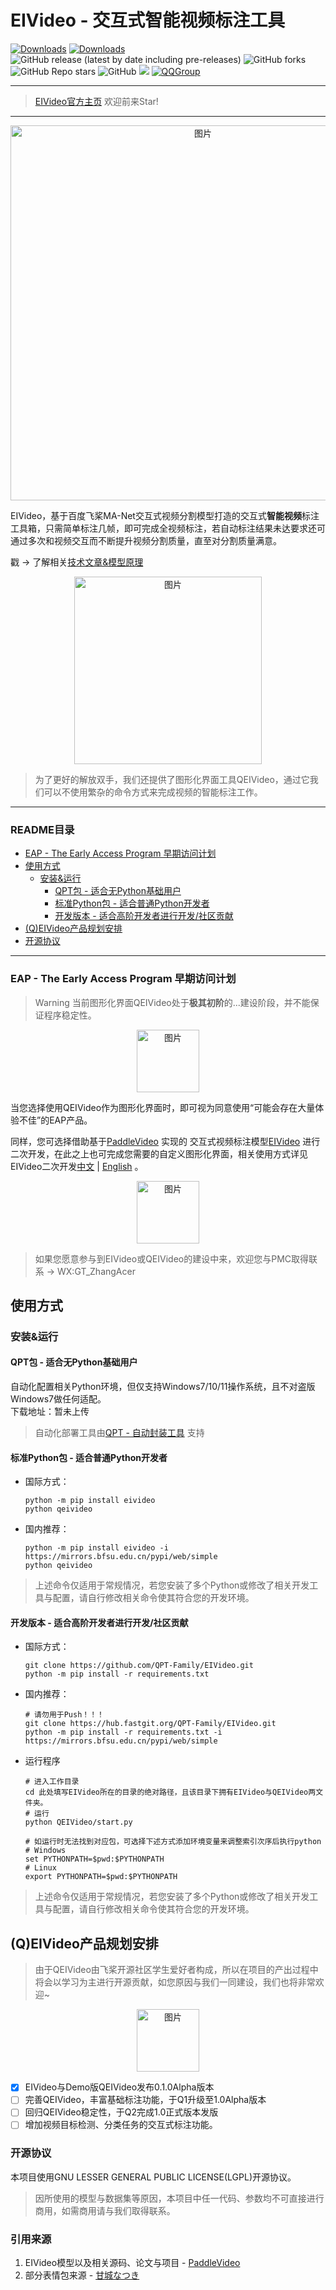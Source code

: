 # EIVideo - 交互式智能视频标注工具

[![Downloads](https://static.pepy.tech/personalized-badge/eivideo?period=total&units=international_system&left_color=grey&right_color=orange&left_text=EIVideo%20User)](https://pepy.tech/project/eivideo)
[![Downloads](https://static.pepy.tech/personalized-badge/qeivideo?period=total&units=international_system&left_color=grey&right_color=orange&left_text=QEIVideo%20User)](https://pepy.tech/project/qeivideo)
![GitHub release (latest by date including pre-releases)](https://img.shields.io/github/v/release/QPT-Family/EIVideo?include_prereleases)
![GitHub forks](https://img.shields.io/github/forks/QPT-Family/EIVideo)
![GitHub Repo stars](https://img.shields.io/github/stars/QPT-Family/EIVideo)
![GitHub](https://img.shields.io/github/license/QPT-Family/EIVideo)
![](https://img.shields.io/badge/%E6%B7%B1%E5%BA%A6%E9%80%82%E9%85%8D->Win7-9cf)
[![QQGroup](https://img.shields.io/badge/QQ群-441226485-9cf?logo=tencent-qq&logoColor=000&logoWidth=15)](https://jq.qq.com/?_wv=1027&k=Z6G9YmzQ)

---

> [EIVideo官方主页](https://github.com/QPT-Family/EIVideo) 欢迎前来Star!

---


<div align="center">
<img width="600" alt="图片" src="https://user-images.githubusercontent.com/46156734/148925774-a04b641c-6a71-43ed-a7c0-d4b66e8d6e8a.png">
</div>
  
EIVideo，基于百度飞桨MA-Net交互式视频分割模型打造的交互式**智能视频**标注工具箱，只需简单标注几帧，即可完成全视频标注，若自动标注结果未达要求还可通过多次和视频交互而不断提升视频分割质量，直至对分割质量满意。  

戳 -> 了解相关[技术文章&模型原理](等待微信公众号)

<div align="center">
<img width="300" alt="图片" src="https://cdn.jsdelivr.net/gh/QPT-Family/EIVideo/resources/QEIVideo.gif">
</div>

> 为了更好的解放双手，我们还提供了图形化界面工具QEIVideo，通过它我们可以不使用繁杂的命令方式来完成视频的智能标注工作。

---

### README目录

- [EAP - The Early Access Program 早期访问计划](#eap---the-early-access-program-早期访问计划)
- [使用方式](#使用方式)
  - [安装&运行](#安装运行)
    - [QPT包 - 适合无Python基础用户](#qpt包---适合无python基础用户)
    - [标准Python包 - 适合普通Python开发者](#标准python包---适合普通python开发者)
    - [开发版本 - 适合高阶开发者进行开发/社区贡献](#开发版本---适合高阶开发者进行开发社区贡献)
- [(Q)EIVideo产品规划安排](#qeivideo产品规划安排)
- [开源协议](#开源协议)

---

### EAP - The Early Access Program 早期访问计划

> Warning 当前图形化界面QEIVideo处于**极其初阶**的...建设阶段，并不能保证程序稳定性。

<div align="center"> <img width="100" alt="图片" src="https://user-images.githubusercontent.com/46156734/148927601-791362c0-0286-4fb9-b9d1-c193f7485de1.png"> </div>

当您选择使用QEIVideo作为图形化界面时，即可视为同意使用“可能会存在大量体验不佳”的EAP产品。

同样，您可选择借助基于[PaddleVideo](https://github.com/PaddlePaddle/PaddleVideo) 实现的
交互式视频标注模型[EIVideo](https://github.com/QPT-Family/EIVideo/EIVideo) 进行二次开发，在此之上也可完成您需要的自定义图形化界面，相关使用方式详见EIVideo二次开发[中文](./EIVideo/docs/zh-CN/manet.md) | [English](./EIVideo/docs/en/manet.md) 。

<div align="center"> <img width="100" alt="图片" src="https://user-images.githubusercontent.com/46156734/148928046-b1490080-52f0-4a15-b7ff-11d54b135039.png"> </div>


> 如果您愿意参与到EIVideo或QEIVideo的建设中来，欢迎您与PMC取得联系 -> WX:GT_ZhangAcer  

## 使用方式
### 安装&运行
#### QPT包 - 适合无Python基础用户
自动化配置相关Python环境，但仅支持Windows7/10/11操作系统，且不对盗版Windows7做任何适配。  
下载地址：暂未上传
> 自动化部署工具由[QPT - 自动封装工具](https://github.com/QPT-Family/QPT) 支持  

#### 标准Python包 - 适合普通Python开发者
* 国际方式：
  ```shell
  python -m pip install eivideo
  python qeivideo
  ```
* 国内推荐：
  ```shell
  python -m pip install eivideo -i https://mirrors.bfsu.edu.cn/pypi/web/simple
  python qeivideo
  ```
> 上述命令仅适用于常规情况，若您安装了多个Python或修改了相关开发工具与配置，请自行修改相关命令使其符合您的开发环境。

#### 开发版本 - 适合高阶开发者进行开发/社区贡献

* 国际方式：
  ```shell
  git clone https://github.com/QPT-Family/EIVideo.git
  python -m pip install -r requirements.txt
  ```
* 国内推荐：
  ```shell
  # 请勿用于Push！！！
  git clone https://hub.fastgit.org/QPT-Family/EIVideo.git
  python -m pip install -r requirements.txt -i https://mirrors.bfsu.edu.cn/pypi/web/simple
  ```
* 运行程序
  ```shell
  # 进入工作目录
  cd 此处填写EIVideo所在的目录的绝对路径，且该目录下拥有EIVideo与QEIVideo两文件夹。
  # 运行
  python QEIVideo/start.py
  
  # 如运行时无法找到对应包，可选择下述方式添加环境变量来调整索引次序后执行python
  # Windows
  set PYTHONPATH=$pwd:$PYTHONPATH
  # Linux
  export PYTHONPATH=$pwd:$PYTHONPATH
  ```

> 上述命令仅适用于常规情况，若您安装了多个Python或修改了相关开发工具与配置，请自行修改相关命令使其符合您的开发环境。

## (Q)EIVideo产品规划安排  
> 由于QEIVideo由飞桨开源社区学生爱好者构成，所以在项目的产出过程中将会以学习为主进行开源贡献，如您原因与我们一同建设，我们也将非常欢迎~
<div align="center"> <img width="100" alt="图片" src="https://user-images.githubusercontent.com/46156734/148928475-b5b340b7-241d-4ddc-8155-70d98c6384a9.png"> </div>

- [x] EIVideo与Demo版QEIVideo发布0.1.0Alpha版本
- [ ] 完善QEIVideo，丰富基础标注功能，于Q1升级至1.0Alpha版本
- [ ] 回归QEIVideo稳定性，于Q2完成1.0正式版本发版
- [ ] 增加视频目标检测、分类任务的交互式标注功能。

### 开源协议
本项目使用GNU LESSER GENERAL PUBLIC LICENSE(LGPL)开源协议。  
> 因所使用的模型与数据集等原因，本项目中任一代码、参数均不可直接进行商用，如需商用请与我们取得联系。

### 引用来源
1. EIVideo模型以及相关源码、论文与项目 - [PaddleVideo](https://github.com/PaddlePaddle/PaddleVideo)
2. 部分表情包来源 - [甘城なつき](https://www.pixiv.net/users/3036679)

